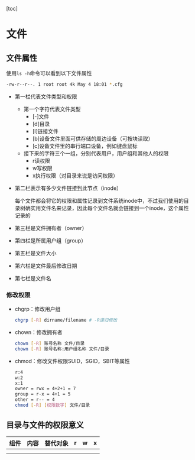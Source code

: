 [toc]

# 文件

## 文件属性

使用```ls -h```命令可以看到以下文件属性

```bash
-rw-r--r--. 1 root root 4k May 4 18:01 *.cfg
```

- 第一栏代表文件类型和权限

  - 第一个字符代表文件类型
    - [-]文件
    - [d]目录
    - [l]链接文件
    - [b]设备文件里面可供存储的周边设备（可按块读取）
    - [c]设备文件里的串行端口设备，例如键盘鼠标
  - 接下来的字符三个一组，分别代表用户，用户组和其他人的权限
    - r读权限
    - w写权限
    - x执行权限（对目录来说是访问权限）

- 第二栏表示有多少文件链接到此节点（inode）

  每个文件都会将它的权限和属性记录到文件系统inode中，不过我们使用的目录树确实用文件名来记录，因此每个文件名就会链接到一个inode，这个属性记录的

- 第三栏是文件拥有者（owner）

- 第四栏是所属用户组（group）

- 第五栏是文件大小

- 第六栏是文件最后修改日期

- 第七栏是文件名

### 修改权限

- chgrp：修改用户组

  ```bash
  chgrp [-R] dirname/filename # -R递归修改
  ```

- chown：修改拥有者

  ```bash
  chown [-R] 账号名称 文件/目录
  chown [-R] 账号名称:用户组名称 文件/目录
  ```

- chmod：修改文件权限SUID，SGID，SBIT等属性

  ```bash
  r:4
  w:2
  x:1
  owner = rwx = 4+2+1 = 7
  group = r-x = 4+1 = 5
  other = r-- = 4
  chmod [-R] [权限数字] 文件/目录
  ```

## 目录与文件的权限意义

| 组件 | 内容 | 替代对象 | r    | w    | x    |
| ---- | ---- | -------- | ---- | ---- | ---- |
|      |      |          |      |      |      |
|      |      |          |      |      |      |

